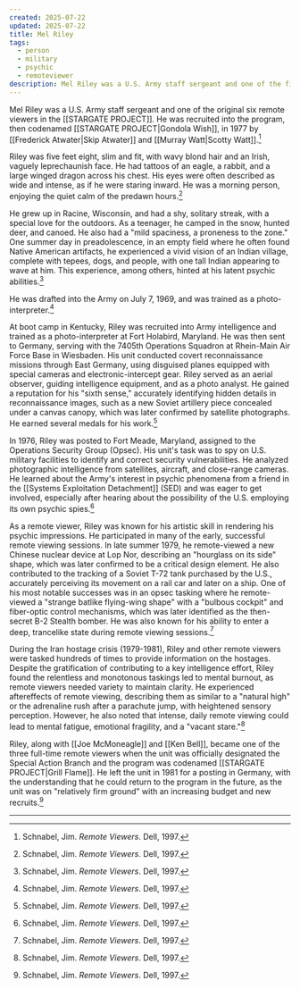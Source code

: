 ```yaml
---
created: 2025-07-22
updated: 2025-07-22
title: Mel Riley
tags:
  - person
  - military
  - psychic
  - remoteviewer
description: Mel Riley was a U.S. Army staff sergeant and one of the first remote viewers in the Stargate Project. He was known for his artistic ability and his accuracy in remote viewing sessions.
---
```

Mel Riley was a U.S. Army staff sergeant and one of the original six remote viewers in the [[STARGATE PROJECT]]. He was recruited into the program, then codenamed [[STARGATE PROJECT|Gondola Wish]], in 1977 by [[Frederick Atwater|Skip Atwater]] and [[Murray Watt|Scotty Watt]].[^1]

Riley was five feet eight, slim and fit, with wavy blond hair and an Irish, vaguely leprechaunish face. He had tattoos of an eagle, a rabbit, and a large winged dragon across his chest. His eyes were often described as wide and intense, as if he were staring inward. He was a morning person, enjoying the quiet calm of the predawn hours.[^1]

He grew up in Racine, Wisconsin, and had a shy, solitary streak, with a special love for the outdoors. As a teenager, he camped in the snow, hunted deer, and canoed. He also had a "mild spaciness, a proneness to the zone." One summer day in preadolescence, in an empty field where he often found Native American artifacts, he experienced a vivid vision of an Indian village, complete with tepees, dogs, and people, with one tall Indian appearing to wave at him. This experience, among others, hinted at his latent psychic abilities.[^1]

He was drafted into the Army on July 7, 1969, and was trained as a photo-interpreter.[^1]

At boot camp in Kentucky, Riley was recruited into Army intelligence and trained as a photo-interpreter at Fort Holabird, Maryland. He was then sent to Germany, serving with the 7405th Operations Squadron at Rhein-Main Air Force Base in Wiesbaden. His unit conducted covert reconnaissance missions through East Germany, using disguised planes equipped with special cameras and electronic-intercept gear. Riley served as an aerial observer, guiding intelligence equipment, and as a photo analyst. He gained a reputation for his "sixth sense," accurately identifying hidden details in reconnaissance images, such as a new Soviet artillery piece concealed under a canvas canopy, which was later confirmed by satellite photographs. He earned several medals for his work.[^1]

In 1976, Riley was posted to Fort Meade, Maryland, assigned to the Operations Security Group (Opsec). His unit's task was to spy on U.S. military facilities to identify and correct security vulnerabilities. He analyzed photographic intelligence from satellites, aircraft, and close-range cameras. He learned about the Army's interest in psychic phenomena from a friend in the [[Systems Exploitation Detachment]] (SED) and was eager to get involved, especially after hearing about the possibility of the U.S. employing its own psychic spies.[^1]

As a remote viewer, Riley was known for his artistic skill in rendering his psychic impressions. He participated in many of the early, successful remote viewing sessions. In late summer 1979, he remote-viewed a new Chinese nuclear device at Lop Nor, describing an "hourglass on its side" shape, which was later confirmed to be a critical design element. He also contributed to the tracking of a Soviet T-72 tank purchased by the U.S., accurately perceiving its movement on a rail car and later on a ship. One of his most notable successes was in an opsec tasking where he remote-viewed a "strange batlike flying-wing shape" with a "bulbous cockpit" and fiber-optic control mechanisms, which was later identified as the then-secret B-2 Stealth bomber. He was also known for his ability to enter a deep, trancelike state during remote viewing sessions.[^1]

During the Iran hostage crisis (1979-1981), Riley and other remote viewers were tasked hundreds of times to provide information on the hostages. Despite the gratification of contributing to a key intelligence effort, Riley found the relentless and monotonous taskings led to mental burnout, as remote viewers needed variety to maintain clarity. He experienced aftereffects of remote viewing, describing them as similar to a "natural high" or the adrenaline rush after a parachute jump, with heightened sensory perception. However, he also noted that intense, daily remote viewing could lead to mental fatigue, emotional fragility, and a "vacant stare."[^1]

Riley, along with [[Joe McMoneagle]] and [[Ken Bell]], became one of the three full-time remote viewers when the unit was officially designated the Special Action Branch and the program was codenamed [[STARGATE PROJECT|Grill Flame]]. He left the unit in 1981 for a posting in Germany, with the understanding that he could return to the program in the future, as the unit was on "relatively firm ground" with an increasing budget and new recruits.[^1]

---

[^1]: Schnabel, Jim. *Remote Viewers*. Dell, 1997.
